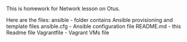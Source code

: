This is homework for Network lesson on Otus.

Here are the files:
ansible - folder contains Ansible provisioning and template files
ansible.cfg - Ansible configuration file
README.md - this Readme file
Vagrantfile - Vagrant VMs file
